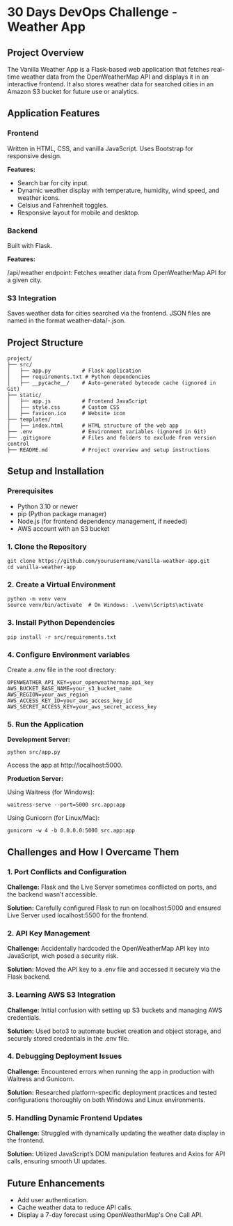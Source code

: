 # 30 Days DevOps Challenge - Weather App

## Project Overview

The Vanilla Weather App is a Flask-based web application that fetches real-time weather data from the OpenWeatherMap API and displays it in an interactive frontend. It also stores weather data for searched cities in an Amazon S3 bucket for future use or analytics.

## Application Features
### Frontend

Written in HTML, CSS, and vanilla JavaScript.
Uses Bootstrap for responsive design.

**Features:**
- Search bar for city input.
- Dynamic weather display with temperature, humidity, wind speed, and weather icons.
- Celsius and Fahrenheit toggles.
- Responsive layout for mobile and desktop.

### Backend

Built with Flask.

**Features:**

/api/weather endpoint: Fetches weather data from OpenWeatherMap API for a given city.

### S3 Integration

Saves weather data for cities searched via the frontend.
JSON files are named in the format weather-data/<city>-<timestamp>.json.


## Project Structure

    project/
    ├── src/
    │   ├── app.py          # Flask application
    │   ├── requirements.txt # Python dependencies
    │   ├── __pycache__/    # Auto-generated bytecode cache (ignored in Git)
    ├── static/
    │   ├── app.js          # Frontend JavaScript
    │   ├── style.css       # Custom CSS
    │   ├── favicon.ico     # Website icon
    ├── templates/
    │   ├── index.html      # HTML structure of the web app
    ├── .env                # Environment variables (ignored in Git)
    ├── .gitignore          # Files and folders to exclude from version control
    ├── README.md           # Project overview and setup instructions

## Setup and Installation

### Prerequisites

- Python 3.10 or newer
- pip (Python package manager)
- Node.js (for frontend dependency management, if needed)
- AWS account with an S3 bucket

### 1. Clone the Repository

    git clone https://github.com/yourusername/vanilla-weather-app.git
    cd vanilla-weather-app

### 2. Create a Virtual Environment

    python -m venv venv
    source venv/bin/activate  # On Windows: .\venv\Scripts\activate

### 3. Install Python Dependencies

    pip install -r src/requirements.txt

### 4. Configure Environment variables

Create a .env file in the root directory:

    OPENWEATHER_API_KEY=your_openweathermap_api_key
    AWS_BUCKET_BASE_NAME=your_s3_bucket_name
    AWS_REGION=your_aws_region
    AWS_ACCESS_KEY_ID=your_aws_access_key_id
    AWS_SECRET_ACCESS_KEY=your_aws_secret_access_key

### 5. Run the Application

**Development Server:**

    python src/app.py

Access the app at http://localhost:5000.

**Production Server:**

Using Waitress (for Windows):

    waitress-serve --port=5000 src.app:app

Using Gunicorn (for Linux/Mac):

    gunicorn -w 4 -b 0.0.0.0:5000 src.app:app


## Challenges and How I Overcame Them
### 1. Port Conflicts and Configuration

**Challenge:** Flask and the Live Server sometimes conflicted on ports, and the backend wasn’t accessible.

**Solution:** Carefully configured Flask to run on localhost:5000 and ensured Live Server used localhost:5500 for the frontend.

### 2. API Key Management

**Challenge:** Accidentally hardcoded the OpenWeatherMap API key into JavaScript, wich posed a security risk.

**Solution:** Moved the API key to a .env file and accessed it securely via the Flask backend.

### 3. Learning AWS S3 Integration

**Challenge:** Initial confusion with setting up S3 buckets and managing AWS credentials.

**Solution:** Used boto3 to automate bucket creation and object storage, and securely stored credentials in the .env file.

### 4. Debugging Deployment Issues

**Challenge:** Encountered errors when running the app in production with Waitress and Gunicorn.

**Solution:** Researched platform-specific deployment practices and tested configurations thoroughly on both Windows and Linux environments.

### 5. Handling Dynamic Frontend Updates

**Challenge:** Struggled with dynamically updating the weather data display in the frontend.

**Solution:** Utilized JavaScript’s DOM manipulation features and Axios for API calls, ensuring smooth UI updates.


## Future Enhancements

- Add user authentication.
- Cache weather data to reduce API calls.
- Display a 7-day forecast using OpenWeatherMap's One Call API.
